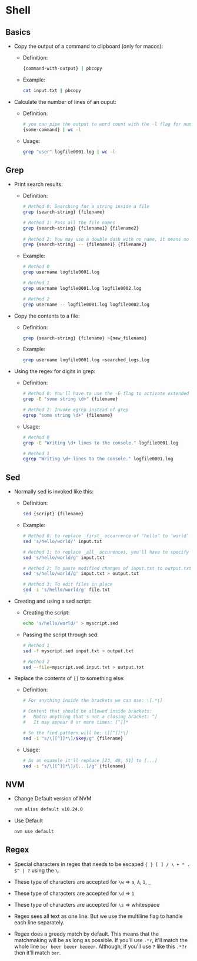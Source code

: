# Shell

## Basics

- Copy the output of a command to clipboard (only for macos):

  - Definition:

    ```bash
    {command-with-output} | pbcopy
    ```

  - Example:

    ```bash
    cat input.txt | pbcopy
    ```

- Calculate the number of lines of an ouput:

  - Definition:

    ```bash
    # you can pipe the output to word count with the -l flag for number of lines
    {some-command} | wc -l
    ```

  - Usage:

    ```bash
    grep "user" logfile0001.log | wc -l
    ```

## Grep

- Print search results:

  - Definition:

    ```bash
    # Method 0: Searching for a string inside a file
    grep {search-string} {filename}

    # Method 1: Pass all the file names
    grep {search-string} {filename1} {filename2}
      
    # Method 2: You may use a double dash with no name, it means no more flags can be defined
    grep {search-string} -- {filename1} {filename2}
    ```

  - Example:

    ```bash
    # Method 0
    grep username logfile0001.log

    # Method 1
    grep username logfile0001.log logfile0002.log

    # Method 2
    grep username -- logfile0001.log logfile0002.log
    ```

- Copy the contents to a file:

  - Definition:

    ```bash
    grep {search-string} {filename} >{new_filename}
    ```

  - Example:

    ```bash
    grep username logfile0001.log >searched_logs.log
    ```

- Using the regex for digits in grep:

  - Definition:

    ```bash
    # Method 0: You'll have to use the -E flag to activate extended regex and then use the \d+ identifier
    grep -E "some string \d+" {filename}

    # Method 2: Invoke egrep instead of grep
    egrep "some string \d+" {filename}
    ```

  - Usage:

    ```bash
    # Method 0
    grep -E "Writing \d+ lines to the console." logfile0001.log
    
    # Method 1
    egrep "Writing \d+ lines to the console." logfile0001.log
    ```


## Sed

- Normally sed is invoked like this:

  - Definition:

    ```bash
    sed {script} {filename}
    ```

  - Example:

    ```bash
    # Method 0: to replace _first_ occurrence of ‘hello’ to ‘world’ in the file input.txt and print the changes
    sed 's/hello/world/' input.txt

    # Method 1: to replace _all_ occurences, you'll have to specify the g flag at the end of the script
    sed 's/hello/world/g' input.txt

    # Method 2: To paste modified changes of input.txt to output.txt
    sed 's/hello/world/g' input.txt > output.txt

    # Method 3: To edit files in place 
    sed -i 's/hello/world/g' file.txt
    ```

- Creating and using a sed script:

  - Creating the script:

    ```bash
    echo 's/hello/world/' > myscript.sed
    ```

  - Passing the script through sed:

    ```bash
    # Method 1
    sed -f myscript.sed input.txt > output.txt

    # Method 2
    sed --file=myscript.sed input.txt > output.txt
    ```

- Replace the contents of `[]` to something else:

  - Definition:

    ```bash
    # For anything inside the brackets we can use: \[.*\]

    # Content that should be allowed inside brackets:
    #   Match anything that's not a closing bracket: ^]
    #   It may appear 0 or more times: [^]]*
    
    # So the find pattern will be: \[[^]]*\] 
    sed -i "s/\[[^]]*\]/$key/g" {filename}
    ```

  - Usage:

    ```bash
    # As an example it'll replace [23, 48, 51] to [...]
    sed -i "s/\[[^]]*\]/[...]/g" {filename}
    ```


## NVM

- Change Default version of NVM

  ```bash
  nvm alias default v10.24.0
  ```

- Use Default

  ```zsh
  nvm use default
  ```

## Regex

- Special characters in regex that needs to be escaped `{ } [ ] / \ + * . $^ | ?` using the `\`.

- These type of characters are accepted for `\w` => `a`, `A`, `1`, `_`
  
- These type of characters are accepted for `\d` => `1`

- These type of characters are accepted for `\s` => whitespace

- Regex sees all text as one line. But we use the multiline flag to handle each line separately.

- Regex does a greedy match by default. This means that the matchmaking will be as long as possible. If you'll use `.*r`, it'll match the whole line `ber beer beeer beeeer`. Although, if you'll use `?` like this `.*?r` then it'll match `ber`.
